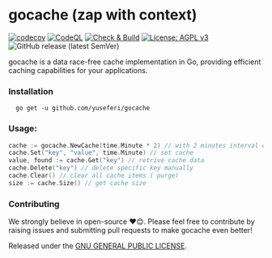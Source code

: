 # gocache (zap with context)
[![codecov](https://codecov.io/github/yuseferi/gocache/branch/codecov-integration/graph/badge.svg?token=64IHXT3ROF)](https://codecov.io/github/yuseferi/gocache)
[![CodeQL](https://github.com/yuseferi/gocache/actions/workflows/github-code-scanning/codeql/badge.svg)](https://github.com/yuseferi/gocache/actions/workflows/github-code-scanning/codeql)
[![Check & Build](https://github.com/yuseferi/gocache/actions/workflows/ci.yml/badge.svg)](https://github.com/yuseferi/gocache/actions/workflows/ci.yml)
[![License: AGPL v3](https://img.shields.io/badge/License-AGPL_v3-blue.svg)](https://www.gnu.org/licenses/agpl-3.0)
![GitHub release (latest SemVer)](https://img.shields.io/github/v/release/yuseferi/gocache)

gocache is a data race-free cache implementation in Go, providing efficient caching capabilities for your applications.

### Installation

```shell
  go get -u github.com/yuseferi/gocache
```

### Usage:


```Go
cache := gocache.NewCache(time.Minute * 2) // with 2 minutes interval cleaning expired items
cache.Set("key", "value", time.Minute) // set cache 
value, found := cache.Get("key") // retrive cache data 
cache.Delete("key") // delete specific key manually
cache.Clear() // clear all cache items ( purge)
size := cache.Size() // get cache size
```


### Contributing
We strongly believe in open-source ❤️😊. Please feel free to contribute by raising issues and submitting pull requests to make gocache even better!


Released under the [GNU GENERAL PUBLIC LICENSE](LICENSE).





